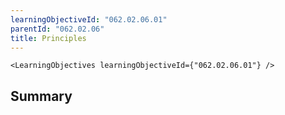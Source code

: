 ```yaml
---
learningObjectiveId: "062.02.06.01"
parentId: "062.02.06"
title: Principles
---
```


```tsx eval
<LearningObjectives learningObjectiveId={"062.02.06.01"} />
```

## Summary
